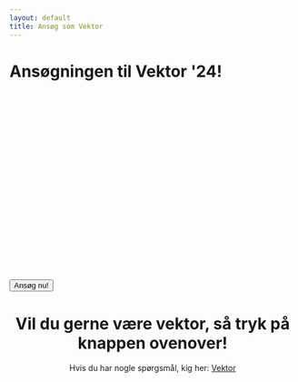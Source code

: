 ```yaml
---
layout: default
title: Ansøg som Vektor
---
```

<h1 id="titel">Ansøgningen til Vektor '24! </h1>

<div id="poster-image" style="margin: auto; width: 530px; height: 300px; background-image: url('/static/img/endeligåbent.gif');">
</div>


<p>
	<br/>
  	<a style="text-align: center;">
  	<a href="https://forms.gle/RbAEkbadRTaW6dCQA" target="_blank">
	<button class="applyBtn">Ansøg nu! </button></a>


<h1 style="text-align: center;">Vil du gerne være vektor, så tryk på knappen ovenover!</h1>

<p style="text-align: center;"> Hvis du har nogle spørgsmål, kig her: <a href="/vektor">Vektor</a>



<!--   Add this efter n.remove() in script once the link to applications open
div.innerHTML = '<br / ><a style="text-align: center;"href="https://docs.google.com/forms/d/e/1FAIpQLSd_wGM2P4LsQfe_a1YR8TYIhOQ1Ens3eHC6JateUD_RJiPzqA/viewform?usp=sf_link"><button class="applyBtn">Ansøg nu!</button></a><br />' 
-->